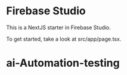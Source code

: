 # Firebase Studio

This is a NextJS starter in Firebase Studio.

To get started, take a look at src/app/page.tsx.
# ai-Automation-testing
